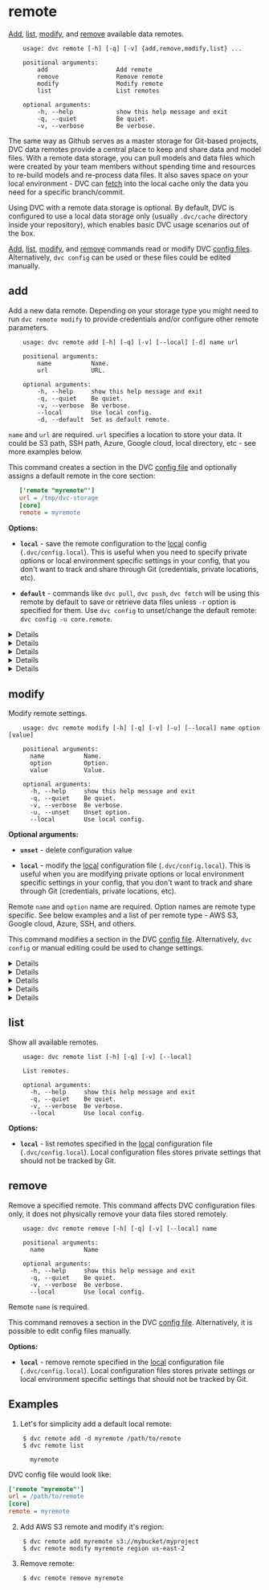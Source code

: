 # remote

[Add](#add), [list](#list), [modify](#modify), and [remove](#remove) available
data remotes.

```usage
    usage: dvc remote [-h] [-q] [-v] {add,remove,modify,list} ...

    positional arguments:
        add                   Add remote
        remove                Remove remote
        modify                Modify remote
        list                  List remotes

    optional arguments:
        -h, --help            show this help message and exit
        -q, --quiet           Be quiet.
        -v, --verbose         Be verbose.
```

The same way as Github serves as a master storage for Git-based projects, DVC
data remotes provide a central place to keep and share data and model files.
With a remote data storage, you can pull models and data files which were
created by your team members without spending time and resources to re-build
models and re-process data files. It also saves space on your local environment -
DVC can [fetch](/doc/commands-reference/fetch) into the local cache only the
data you need for a specific branch/commit.

Using DVC with a remote data storage is optional. By default, DVC is
configured to use a local data storage only (usually `.dvc/cache` directory
inside your repository), which enables basic DVC usage scenarios out of the box.

[Add](#add), [list](#list), [modify](#modify), and [remove](#remove) commands
read or modify DVC [config files](/doc/user-guide/dvc-files-and-directories).
Alternatively, `dvc config` can be used or these files could be edited manually.


## add

Add a new data remote. Depending on your storage type you might need to run `dvc
remote modify` to provide credentials and/or configure other remote parameters.

```usage
    usage: dvc remote add [-h] [-q] [-v] [--local] [-d] name url

    positional arguments:
        name           Name.
        url            URL.

    optional arguments:
        -h, --help     show this help message and exit
        -q, --quiet    Be quiet.
        -v, --verbose  Be verbose.
        --local        Use local config.
        -d, --default  Set as default remote.
```

`name` and `url` are required. `url` specifies a location to store your data. It
could be S3 path, SSH path, Azure, Google cloud, local directory, etc - see more
examples below.

This command creates a section in the DVC [config file](/doc/user-guide/dvc-files-and-directories)
and optionally assigns a default remote in the core section:

```ini
   ['remote "myremote"']
   url = /tmp/dvc-storage
   [core]
   remote = myremote
```

**Options:**

* **`local`** - save the remote configuration to the
[local](/doc/user-guide/dvc-files-and-directories) config (`.dvc/config.local`).
This is useful when you need to specify private options or local environment
specific settings in your config, that you don't want to track and share through
 Git (credentials, private locations, etc).

* **`default`** - commands like `dvc pull`, `dvc push`, `dvc fetch` will be
using this remote by default to save or retrieve data files unless `-r` option
is specified for them. Use `dvc config` to unset/change the default remote:
`dvc config -u core.remote`.


<details>

### Click for AWS S3 example

```dvc
    $ dvc remote add myremote s3://bucket/path
```

By default DVC expects your AWS CLI is already
[configured](https://docs.aws.amazon.com/cli/latest/userguide/cli-chap-getting-started.html).
DVC will be using default AWS credentials file to access S3. To override some of
these settings, you could the options described in `dvc remote modify`.

</details>

<details>

### Click for Azure example

```dvc
    $ export AZURE_STORAGE_CONNECTION_STRING="<my-connection-string>"
    $ dvc remote add myremote "azure://ContainerName=my-bucket;"
```

The Azure Blob Storage remote can also be configured entirely via environment
variables:

```dvc
    $ export AZURE_STORAGE_CONNECTION_STRING="<my-connection-string>"
    $ export AZURE_STORAGE_CONTAINER_NAME="my-bucket"
    $ dvc remote add myremote "azure://"
```

Alternatively, all the configuration can also be passed via the remote URL:

```dvc
    $ dvc remote add myremote "azure://ContainerName=my-bucket;<my-connection-string>"
```

* **`connection string`** - this is the connection string to access your Azure
Storage Account. If you don't already have a storage account, you can create
one following [these instructions](https://docs.microsoft.com/en-us/azure/storage/common/storage-create-storage-account).
The connection string can be found in the "Access Keys" pane of your Storage
Account resource in the Azure portal.

* **`container name`** this is the top-level container in your Azure Storage
Account under which all the files for this remote will be uploaded. If the
container doesn't already exist, it will be created automatically.

</details>


<details>

### Click for Google Cloud Storage example

```dvc
    $ dvc remote add myremote gs://bucket/path
```

</details>

<details>

### Click for SSH example

```dvc
    $ dvc remote add myremote ssh://user@example.com:/path/to/dir
```

</details>

<details>

### Click for HDFS example

```dvc
    $ dvc remote add myremote hdfs://user@example.com/path/to/dir
```

</details>


## modify

Modify remote settings.

```usage
    usage: dvc remote modify [-h] [-q] [-v] [-u] [--local] name option [value]

    positional arguments:
      name           Name.
      option         Option.
      value          Value.

    optional arguments:
      -h, --help     show this help message and exit
      -q, --quiet    Be quiet.
      -v, --verbose  Be verbose.
      -u, --unset    Unset option.
      --local        Use local config.
```

**Optional arguments:**

* **`unset`** - delete configuration value

* **`local`** - modify the [local](/doc/user-guide/dvc-files-and-directories)
configuration file (`.dvc/config.local`). This is useful when you are modifying
private options or local environment specific settings in your config, that you
don't want to track and share through Git (credentials, private locations, etc).

Remote `name` and `option` name are required. Option names are remote type
specific. See below examples and a list of per remote type - AWS S3, Google
cloud, Azure, SSH, and others.

This command modifies a section in the DVC [config file](/doc/user-guide/dvc-files-and-directories).
Alternatively, `dvc config` or manual editing could be used to change settings.

<details>

### Click for AWS S3 available options

By default DVC expects your AWS CLI is already
[configured](https://docs.aws.amazon.com/cli/latest/userguide/cli-chap-getting-started.html).
DVC will be using default AWS credentials file to access S3. To override some of
these settings, you could use the following options:

* **`region`** - change AWS S3 remote region::

  ```dvc
    $ dvc remote modify myremote region us-east-2
  ```

* **`profile`** - credentials profile name to use to access AWS S3:

  ```dvc
    $ dvc remote modify myremote profile myprofile
  ```

* **`credentialpath`** - credentials path to use to access AWS S3:

  ```dvc
    $ dvc remote modify myremote credentialpath /path/to/my/creds
  ```

* **`endpointurl`** - endpoint URL to use to access AWS S3:

  ```dvc
    $ dvc remote modify myremote endpointurl myendpoint.com
  ```

* **`url`** - remote location URL

  ```dvc
    $ dvc remote modify myremote url s3://bucket/remote
  ```

</details>

<details>

### Click for Azure available options

* **`url`** - remote location URL

  ```dvc
    $ dvc remote modify myremote url "azure://ContainerName=remote;"
  ```

</details>


<details>

### Click for Google Cloud Storage available options

* **`projectname`** - project name to use.

  ```dvc
    $ dvc remote modify myremote projectname myproject
  ```

* **`url`** - remote location URL.

  ```dvc
    $ dvc remote modify myremote url gs://bucket/remote
  ```

</details>

<details>

### Click for SSH available options

* **`url`** - remote location URL.

  ```dvc
    $ dvc remote modify myremote url ssh://user@example.com:/path/to/remote
  ```

* **`user`** - username to use to access a remote.

  ```dvc
    $ dvc remote modify myremote user myuser
  ```

* **`port`** - port to use to access a remote (default: 22).

  ```dvc
    $ dvc remote modify myremote port 2222
  ```

* **`keyfile`** - path to private key to use to access a remote.

  ```dvc
    $ dvc remote modify myremote keyfile /path/to/keyfile
  ```

</details>

<details>

### Click for HDFS available options

* **`user`** - username to use to access a remote.

  ```dvc
    $ dvc remote modify myremote user myuser
  ```

</details>


## list

Show all available remotes.

```usage
    usage: dvc remote list [-h] [-q] [-v] [--local]

    List remotes.

    optional arguments:
      -h, --help     show this help message and exit
      -q, --quiet    Be quiet.
      -v, --verbose  Be verbose.
      --local        Use local config.
```

**Options:**

* **`local`** - list remotes specified in the
[local](/doc/user-guide/dvc-files-and-directories) configuration file
(`.dvc/config.local`). Local configuration files stores private settings that
should not be tracked by Git.


## remove

Remove a specified remote. This command affects DVC configuration files only, it
does not physically remove your data files stored remotely.

```usage
    usage: dvc remote remove [-h] [-q] [-v] [--local] name

    positional arguments:
      name           Name

    optional arguments:
      -h, --help     show this help message and exit
      -q, --quiet    Be quiet.
      -v, --verbose  Be verbose.
      --local        Use local config.
```

Remote `name` is required.

This command removes a section in the DVC [config file](/doc/user-guide/dvc-files-and-directories).
Alternatively, it is possible to edit config files manually.

**Options:**

* **`local`** - remove remote specified in the
[local](/doc/user-guide/dvc-files-and-directories) configuration file
(`.dvc/config.local`). Local configuration files stores private settings or
local environment specific settings that should not be tracked by Git.


## Examples

1. Let's for simplicity add a default local remote:

```dvc
    $ dvc remote add -d myremote /path/to/remote
    $ dvc remote list

      myremote
```

DVC config file would look like:

```ini
['remote "myremote"']
url = /path/to/remote
[core]
remote = myremote
```

2. Add AWS S3 remote and modify it's region:

```dvc
    $ dvc remote add myremote s3://mybucket/myproject
    $ dvc remote modify myremote region us-east-2
```

3. Remove remote:

```dvc
    $ dvc remote remove myremote
```

